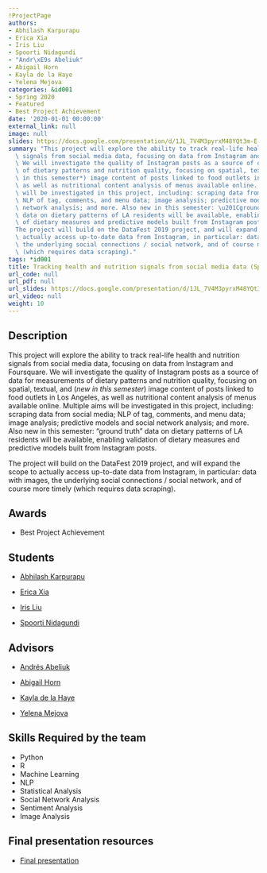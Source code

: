 ```yaml
---
!ProjectPage
authors:
- Abhilash Karpurapu
- Erica Xia
- Iris Liu
- Spoorti Nidagundi
- "Andr\xE9s Abeliuk"
- Abigail Horn
- Kayla de la Haye
- Yelena Mejova
categories: &id001
- Spring 2020
- Featured
- Best Project Achievement
date: '2020-01-01 00:00:00'
external_link: null
image: null
slides: https://docs.google.com/presentation/d/1JL_7V4M3pyrxM48YQt3m-E-MgTgvE4s4/edit?usp=sharing&ouid=116088473370484068569&rtpof=true&sd=true
summary: "This project will explore the ability to track real-life health and nutrition\
  \ signals from social media data, focusing on data from Instagram and Foursquare.\
  \ We will investigate the quality of Instagram posts as a source of data for measurements\
  \ of dietary patterns and nutrition quality, focusing on spatial, textual, and (*new\
  \ in this semester*) image content of posts linked to food outlets in Los Angeles,\
  \ as well as nutritional content analysis of menus available online. Multiple aims\
  \ will be investigated in this project, including: scraping data from social media;\
  \ NLP of tag, comments, and menu data; image analysis; predictive models and social\
  \ network analysis; and more. Also new in this semester: \u201Cground truth\u201D\
  \ data on dietary patterns of LA residents will be available, enabling validation\
  \ of dietary measures and predictive models built from Instagram posts.\r\n\r\n\
  The project will build on the DataFest 2019 project, and will expand the scope to\
  \ actually access up-to-date data from Instagram, in particular: data with images,\
  \ the underlying social connections / social network, and of course more timely\
  \ (which requires data scraping)."
tags: *id001
title: Tracking health and nutrition signals from social media data (Spring - 2020)
url_code: null
url_pdf: null
url_slides: https://docs.google.com/presentation/d/1JL_7V4M3pyrxM48YQt3m-E-MgTgvE4s4/edit?usp=sharing&ouid=116088473370484068569&rtpof=true&sd=true
url_video: null
weight: 10
---
```

## Description

This project will explore the ability to track real-life health and nutrition signals from social media data, focusing on data from Instagram and Foursquare. We will investigate the quality of Instagram posts as a source of data for measurements of dietary patterns and nutrition quality, focusing on spatial, textual, and (*new in this semester*) image content of posts linked to food outlets in Los Angeles, as well as nutritional content analysis of menus available online. Multiple aims will be investigated in this project, including: scraping data from social media; NLP of tag, comments, and menu data; image analysis; predictive models and social network analysis; and more. Also new in this semester: “ground truth” data on dietary patterns of LA residents will be available, enabling validation of dietary measures and predictive models built from Instagram posts.

The project will build on the DataFest 2019 project, and will expand the scope to actually access up-to-date data from Instagram, in particular: data with images, the underlying social connections / social network, and of course more timely (which requires data scraping).



## Awards
* Best Project Achievement





## Students

* [Abhilash Karpurapu](../../../author/abhilash-karpurapu)

* [Erica Xia](../../../author/erica-xia)

* [Iris Liu](../../../author/iris-liu)

* [Spoorti Nidagundi](../../../author/spoorti-nidagundi)

## Advisors

* [Andrés Abeliuk](../../../author/andres-abeliuk)

* [Abigail Horn](../../../author/abigail-horn)

* [Kayla de la Haye](../../../author/kayla-de-la-haye)

* [Yelena Mejova](../../../author/yelena-mejova)

## Skills Required by the team


* Python
* R
* Machine Learning
* NLP
* Statistical Analysis
* Social Network Analysis
* Sentiment Analysis
* Image Analysis
## Final presentation resources

* [Final presentation](https://docs.google.com/presentation/d/1JL_7V4M3pyrxM48YQt3m-E-MgTgvE4s4/edit?usp=sharing&amp;ouid=116088473370484068569&amp;rtpof=true&amp;sd=true)